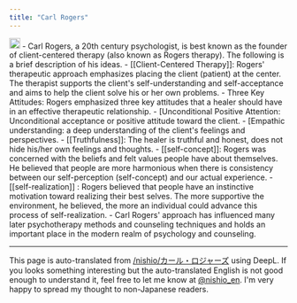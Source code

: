 ```yaml
---
title: "Carl Rogers"
---
```


<img src='https://scrapbox.io/api/pages/nishio-en/gpt/icon' alt='gpt.icon' height="19.5"/>
- Carl Rogers, a 20th century psychologist, is best known as the founder of client-centered therapy (also known as Rogers therapy). The following is a brief description of his ideas.
    - [[Client-Centered Therapy]]: Rogers' therapeutic approach emphasizes placing the client (patient) at the center. The therapist supports the client's self-understanding and self-acceptance and aims to help the client solve his or her own problems.
    - Three Key Attitudes: Rogers emphasized three key attitudes that a healer should have in an effective therapeutic relationship.
        - [Unconditional Positive Attention: Unconditional acceptance or positive attitude toward the client.
        - [Empathic understanding: a deep understanding of the client's feelings and perspectives.
        - [[Truthfulness]]: The healer is truthful and honest, does not hide his/her own feelings and thoughts.
    - [[self-concept]]: Rogers was concerned with the beliefs and felt values people have about themselves. He believed that people are more harmonious when there is consistency between our self-perception (self-concept) and our actual experience.
        - [[self-realization]] : Rogers believed that people have an instinctive motivation toward realizing their best selves. The more supportive the environment, he believed, the more an individual could advance this process of self-realization.
- Carl Rogers' approach has influenced many later psychotherapy methods and counseling techniques and holds an important place in the modern realm of psychology and counseling.

---
This page is auto-translated from [/nishio/カール・ロジャーズ](https://scrapbox.io/nishio/カール・ロジャーズ) using DeepL. If you looks something interesting but the auto-translated English is not good enough to understand it, feel free to let me know at [@nishio_en](https://twitter.com/nishio_en). I'm very happy to spread my thought to non-Japanese readers.